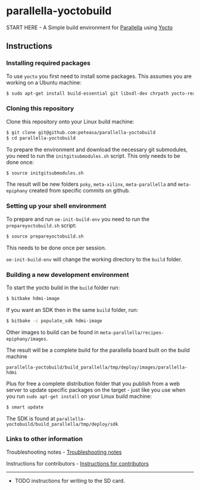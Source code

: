 # parallella-yoctobuild

START HERE - A Simple build environment for [Parallella](http://www.parallella.org/) using [Yocto](http://www.yoctoproject.org/)

## Instructions

### Installing required packages

To use `yocto` you first need to install some packages. This assumes you are working on a Ubuntu machine:

```bash
$ sudo apt-get install build-essential git libsdl-dev chrpath yocto-reader
```

### Cloning this repository

Clone this repository onto your Linux build machine:
```bash
$ git clone git@github.com:peteasa/parallella-yoctobuild
$ cd parallella-yoctobuild
```

To prepare the environment and download the necessary git submodules, you need to run the `initgitsubmodules.sh` script. This only needs to be done once:

```bash
$ source initgitsubmodules.sh
```

The result will be new folders `poky`, `meta-xilinx`, `meta-parallella` and `meta-epiphany` created from specific commits on github.

### Setting up your shell environment

To prepare and run `oe-init-build-env` you need to run the `prepareyoctobuild.sh` script:

```bash
$ source prepareyoctobuild.sh
```

This needs to be done once per session.

`oe-init-build-env` will change the working directory to the `build` folder.

### Building a new development environment

To start the yocto build in the `build` folder run:

```bash
$ bitbake hdmi-image
```

If you want an SDK then in the same `build` folder, run:

```bash
$ bitbake -c populate_sdk hdmi-image
```

Other images to build can be found in `meta-parallella/recipes-epiphany/images`.

The result will be a complete build for the parallella board built on the build machine

`parallella-yoctobuild/build_parallella/tmp/deploy/images/parallella-hdmi`

Plus for free a complete distribution folder that you publish from a web server to update specific packages on the target - just like you use when you run `sudo apt-get install` on your Linux build machine:

```bash
$ smart update
```

The SDK is found at `parallella-yoctobuild/build_parallella/tmp/deploy/sdk`

### Links to other information

Troubleshooting notes - [Troubleshooting notes](https://github.com/peteasa/parallella-yoctobuild/wiki/Troubleshooting-notes)

Instructions for contributors - [Instructions for contributors](https://github.com/peteasa/parallella-yoctobuild/wiki/Instructions-for-contributors)


---------------------------------------

  * TODO instructions for writing to the SD card.
